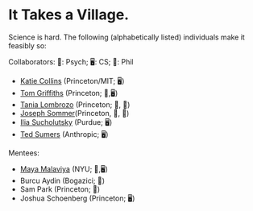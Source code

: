 # It Takes a Village.
Science is hard. The following (alphabetically listed) individuals make it feasibly so:

Collaborators:
💭: Psych; 🖥️: CS; 📙: Phil
- [Katie Collins](https://collinskatie.github.io/) (Princeton/MIT; 🖥️)
- [Tom Griffiths](https://cocosci.princeton.edu/tom/index.php) (Princeton; 💭,🖥️)
- [Tania Lombrozo](https://cognition.princeton.edu/people) (Princeton; 💭, 📙)
- [Joseph Sommer](https://josephjsommer.com/)(Princeton, 💭, 📙)
- [Ilia Sucholutsky](https://ilia10000.github.io/) (Purdue; 🖥️)
- [Ted Sumers](https://www.tedsumers.info/) (Anthropic; 🖥️)

Mentees:
- [Maya Malaviya](https://maya-malaviya.github.io/) (NYU; 💭,🖥️)
- Burcu Aydin (Bogazici; 💭)
- Sam Park (Princeton; 📙)
- Joshua Schoenberg (Princeton; 🖥️)
